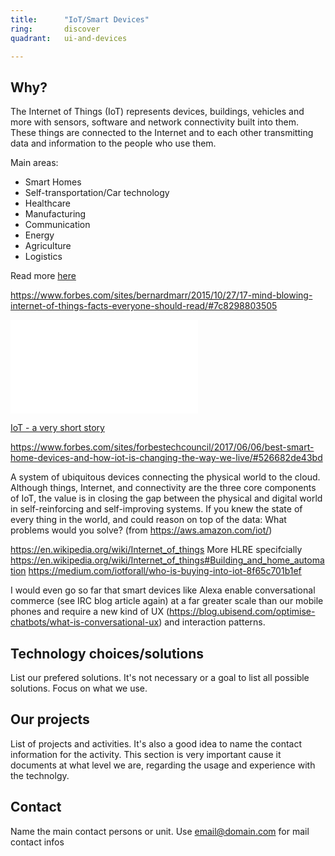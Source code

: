 ```yaml
---
title:      "IoT/Smart Devices"
ring:       discover
quadrant:   ui-and-devices

---
```


## Why? ##

The Internet of Things (IoT) represents devices, buildings, vehicles and more with sensors, software and network connectivity built into them. These things are connected to the Internet and to each other transmitting data and information to the people who use them. 

Main areas:

* Smart Homes
* Self-transportation/Car technology
* Healthcare
* Manufacturing
* Communication
* Energy
* Agriculture
* Logistics

Read more [here](https://graduatedegrees.online.njit.edu/resources/msee/msee-articles/8-ways-the-internet-of-things-will-change-our-lives/)

https://www.forbes.com/sites/bernardmarr/2015/10/27/17-mind-blowing-internet-of-things-facts-everyone-should-read/#7c8298803505
<iframe src='//players.brightcove.net/2097119709001/4kXWOFbfYx_default/index.html?videoId=4609490745001' allowfullscreen frameborder=0></iframe>


[IoT - a very short story](https://www.iso.org/files/live/sites/isoorg/files/archive/Ref2112/ref2112_infography_iot.pdf)

https://www.forbes.com/sites/forbestechcouncil/2017/06/06/best-smart-home-devices-and-how-iot-is-changing-the-way-we-live/#526682de43bd

A system of ubiquitous devices connecting the physical world to the cloud.
Although things, Internet, and connectivity are the three core components of IoT, the value is in closing the gap between the physical and digital world in self-reinforcing and self-improving systems.
If you knew the state of every thing in the world, and could reason on top of the data: What problems would you solve?
(from https://aws.amazon.com/iot/)

https://en.wikipedia.org/wiki/Internet_of_things
More HLRE specifcially https://en.wikipedia.org/wiki/Internet_of_things#Building_and_home_automation
https://medium.com/iotforall/who-is-buying-into-iot-8f65c701b1ef


I would even go so far that smart devices like Alexa enable conversational commerce (see IRC blog article again) at a far greater scale than our mobile phones and require a new kind of UX (https://blog.ubisend.com/optimise-chatbots/what-is-conversational-ux) and interaction patterns.

## Technology choices/solutions ##

List our prefered solutions. It's not necessary or a goal to list all possible solutions. Focus on what we use.

## Our projects ##

List of projects and activities. It's also a good idea to name the contact information for the activity.
This section is very important cause it documents at what level we are, regarding the usage and experience with the technolgy. 

## Contact ##

Name the main contact persons or unit.
Use <email@domain.com> for mail contact infos
